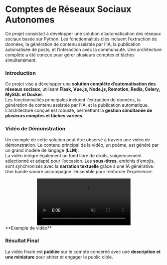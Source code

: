 
# Comptes de Réseaux Sociaux Autonomes

Ce projet consistait à développer une solution d’automatisation des réseaux sociaux basée sur Python. Les fonctionnalités clés incluent l’extraction de données, la génération de contenu assistée par l’IA, la publication automatisée de posts, et l’interaction avec la communauté. Une architecture complète a été conçue pour gérer plusieurs comptes et tâches simultanément.

### Introduction

Ce projet vise à développer une **solution complète d’automatisation des réseaux sociaux**, utilisant **Flask, Vue.js, Node.js, Remotion, Redis, Celery, MySQL et Docker**.  
Les fonctionnalités principales incluent l’extraction de données, la génération de contenu assistée par l’IA, et la publication automatique.  
L’architecture conçue est robuste, permettant la **gestion simultanée de plusieurs comptes et tâches variées**.

### Vidéo de Démonstration

Un exemple de cette solution peut être observé à travers une vidéo de démonstration. Le contenu principal de la vidéo, un poème, est généré par un grand modèle de langage (**LLM**).  
La vidéo intègre également un fond libre de droits, soigneusement sélectionné et adapté pour l’occasion. Les **sous-titres**, enrichis d’emojis, sont synchronisés avec la **narration textuelle** grâce à une IA générative. Une bande sonore accompagne l’ensemble pour renforcer l’expérience.

<div align="center">
    <video src="/assets/social_network_account/video.mp4" muted autoplay loop controls style="max-height: 50vh; padding: 0 2rem;"></video>
</div>
**Exemple de vidéo**

### Résultat Final

La vidéo finale est **publiée** sur le compte concerné avec une **description et une miniature** pour attirer et engager le public cible.